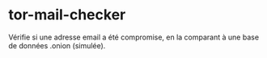 # tor-mail-checker
Vérifie si une adresse email a été compromise, en la comparant à une base de données .onion (simulée).

